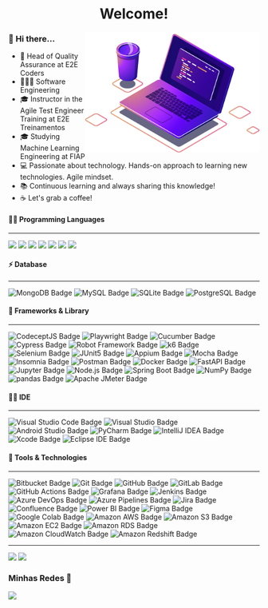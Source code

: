 
<h1 align="center">Welcome!</h1><img align="right" src="computer.png" width="350"/>

### 👋 Hi there...
- 🔭 Head of Quality Assurance at E2E Coders
- 👨🏽‍💻 Software Engineering
- 🎓 Instructor in the Agile Test Engineer Training at E2E Treinamentos
- 🎓 Studying Machine Learning Engineering at FIAP
- 💻 Passionate about technology. Hands-on approach to learning new technologies. Agile mindset.
- 📚 Continuous learning and always sharing this knowledge!
- ☕ Let's grab a coffee!



#### 👨‍💻 Programming Languages 
---
<p>
	    <img src=https://img.shields.io/badge/Python-14354C?style=flat&logo=python&logoColor=white>
	   <img src=https://img.shields.io/badge/JavaScript-F7DF1E?logo=javascript&logoColor=000&style=flat-square>
	   <img src=https://img.shields.io/badge/Java-ED8B00?style=flat&logo=openjdk&logoColor=white>
		<img src=https://img.shields.io/badge/TypeScript-3178C6?style=flat&logo=typescript&logoColor=white>
		<img src=https://img.shields.io/badge/C%23-512BD4?logo=csharp&logoColor=fff&style=flat-square>
	   <img src=https://img.shields.io/badge/HTML5-E34F26?style=flat&logo=html5&logoColor=white>
	   <img src=https://img.shields.io/badge/CSS3-1572B6?style=flat&logo=css3&logoColor=white>   
 </p>
 
  
 #### ⚡ Database 
 ---
 ![MongoDB Badge](https://img.shields.io/badge/MongoDB-47A248?logo=mongodb&logoColor=fff&style=flat-square) ![MySQL Badge](https://img.shields.io/badge/MySQL-4479A1?logo=mysql&logoColor=fff&style=flat-square) ![SQLite Badge](https://img.shields.io/badge/SQLite-003B57?logo=sqlite&logoColor=fff&style=flat-square) ![PostgreSQL Badge](https://img.shields.io/badge/Databricks-FF3621?logo=databricks&logoColor=fff&style=flat-square)


 #### 🚀 Frameworks & Library 
  ---
 ![CodeceptJS Badge](https://img.shields.io/badge/CodeceptJS-F6E05E?logo=codeceptjs&logoColor=000&style=flat-square) ![Playwright Badge](https://img.shields.io/badge/Playwright-2EAD33?logo=playwright&logoColor=fff&style=flat-square) ![Cucumber Badge](https://img.shields.io/badge/Cucumber-23D96C?logo=cucumber&logoColor=fff&style=flat-square) ![Cypress Badge](https://img.shields.io/badge/Cypress-69D3A7?logo=cypress&logoColor=fff&style=flat-square) ![Robot Framework Badge](https://img.shields.io/badge/Robot%20Framework-000?logo=robotframework&logoColor=fff&style=flat-square) ![k6 Badge](https://img.shields.io/badge/k6-7D64FF?logo=k6&logoColor=fff&style=flat-square) ![Selenium Badge](https://img.shields.io/badge/Selenium-43B02A?logo=selenium&logoColor=fff&style=flat-square) ![JUnit5 Badge](https://img.shields.io/badge/JUnit5-25A162?logo=junit5&logoColor=fff&style=flat-square) ![Appium Badge](https://img.shields.io/badge/Appium-EE376D?logo=appium&logoColor=fff&style=flat-square)
  ![Mocha Badge](https://img.shields.io/badge/Mocha-8D6748?logo=mocha&logoColor=fff&style=flat-square) ![Insomnia Badge](https://img.shields.io/badge/Insomnia-4000BF?logo=insomnia&logoColor=fff&style=flat-square) ![Postman Badge](https://img.shields.io/badge/Postman-FF6C37?logo=postman&logoColor=fff&style=flat-square) ![Docker Badge](https://img.shields.io/badge/Docker-2496ED?logo=docker&logoColor=fff&style=flat-square) ![FastAPI Badge](https://img.shields.io/badge/FastAPI-009688?logo=fastapi&logoColor=fff&style=flat-square) ![Jupyter Badge](https://img.shields.io/badge/Jupyter-F37626?logo=jupyter&logoColor=fff&style=flat-square) ![Node.js Badge](https://img.shields.io/badge/Node.js-5FA04E?logo=nodedotjs&logoColor=fff&style=flat-square) ![Spring Boot Badge](https://img.shields.io/badge/Spring%20Boot-6DB33F?logo=springboot&logoColor=fff&style=flat-square)   ![NumPy Badge](https://img.shields.io/badge/NumPy-013243?logo=numpy&logoColor=fff&style=flat-square) ![pandas Badge](https://img.shields.io/badge/pandas-150458?logo=pandas&logoColor=fff&style=flat-square) ![Apache JMeter Badge](https://img.shields.io/badge/Apache%20JMeter-D22128?logo=apachejmeter&logoColor=fff&style=flat-square)

   
 ####  👩‍💻 IDE
 ---
 ![Visual Studio Code Badge](https://img.shields.io/badge/Visual%20Studio%20Code-007ACC?logo=visualstudiocode&logoColor=fff&style=flat-square) ![Visual Studio Badge](https://img.shields.io/badge/Visual%20Studio-5C2D91?logo=visualstudio&logoColor=fff&style=flat-square) ![Android Studio Badge](https://img.shields.io/badge/Android%20Studio-3DDC84?logo=androidstudio&logoColor=fff&style=flat-square) ![PyCharm Badge](https://img.shields.io/badge/PyCharm-000?logo=pycharm&logoColor=fff&style=flat-square) ![IntelliJ IDEA Badge](https://img.shields.io/badge/IntelliJ%20IDEA-000?logo=intellijidea&logoColor=fff&style=flat-square) ![Xcode Badge](https://img.shields.io/badge/Xcode-147EFB?logo=xcode&logoColor=fff&style=flat-square) ![Eclipse IDE Badge](https://img.shields.io/badge/Eclipse%20IDE-2C2255?logo=eclipseide&logoColor=fff&style=flat-square)
 
 ####  🔗 Tools & Technologies
  ---
![Bitbucket Badge](https://img.shields.io/badge/Bitbucket-0052CC?logo=bitbucket&logoColor=fff&style=flat-square) ![Git Badge](https://img.shields.io/badge/Git-F05032?logo=git&logoColor=fff&style=flat-square) ![GitHub Badge](https://img.shields.io/badge/GitHub-181717?logo=github&logoColor=fff&style=flat-square) ![GitLab Badge](https://img.shields.io/badge/GitLab-FC6D26?logo=gitlab&logoColor=fff&style=flat-square) ![GitHub Actions Badge](https://img.shields.io/badge/GitHub%20Actions-2088FF?logo=githubactions&logoColor=fff&style=flat-square) ![Grafana Badge](https://img.shields.io/badge/Splunk-000?logo=splunk&logoColor=fff&style=flat-square) ![Jenkins Badge](https://img.shields.io/badge/Jenkins-D24939?logo=jenkins&logoColor=fff&style=flat-square) ![Azure DevOps Badge](https://img.shields.io/badge/Azure%20DevOps-0078D7?logo=azuredevops&logoColor=fff&style=flat-square) ![Azure Pipelines Badge](https://img.shields.io/badge/Azure%20Pipelines-2560E0?logo=azurepipelines&logoColor=fff&style=flat-square)  ![Jira Badge](https://img.shields.io/badge/Jira-0052CC?logo=jira&logoColor=fff&style=flat-square) ![Confluence Badge](https://img.shields.io/badge/Confluence-172B4D?logo=confluence&logoColor=fff&style=flat-square) ![Power BI Badge](https://img.shields.io/badge/Power%20BI-F2C811?logo=powerbi&logoColor=000&style=flat-square) ![Figma Badge](https://img.shields.io/badge/Figma-F24E1E?logo=figma&logoColor=fff&style=flat-square) ![Google Colab Badge](https://img.shields.io/badge/Google%20Colab-F9AB00?logo=googlecolab&logoColor=fff&style=flat-square) ![Amazon AWS Badge](https://img.shields.io/badge/Amazon%20AWS-232F3E?logo=amazonaws&logoColor=fff&style=flat-square) ![Amazon S3 Badge](https://img.shields.io/badge/Amazon%20S3-569A31?logo=amazons3&logoColor=fff&style=flat-square) ![Amazon EC2 Badge](https://img.shields.io/badge/Amazon%20EC2-F90?logo=amazonec2&logoColor=fff&style=flat-square) ![Amazon RDS Badge](https://img.shields.io/badge/Amazon%20RDS-527FFF?logo=amazonrds&logoColor=fff&style=flat-square) ![Amazon CloudWatch Badge](https://img.shields.io/badge/Amazon%20CloudWatch-FF4F8B?logo=amazoncloudwatch&logoColor=fff&style=flat-square) ![Amazon Redshift Badge](https://img.shields.io/badge/Amazon%20Redshift-8C4FFF?logo=amazonredshift&logoColor=fff&style=flat-square) 
 
  ---
 
 <div>
  <img height="177em" src="https://github-readme-stats.vercel.app/api?username=AlineAreda&show_icons=true&theme=dracula"/>
  <img height="177em" src="https://github-readme-stats.vercel.app/api/top-langs/?username=AlineAreda&layout=compact&theme=dracula"/>  
</div>
  
  ### Minhas Redes 🤝 
   
  <a href="https://www.linkedin.com/in/AlineAreda/AlineAreda/" target="_blank"><img src="https://img.shields.io/badge/-LinkedIn-%230077B5?style=for-the-badge&logo=linkedin&logoColor=white" target="_blank"></a> 
